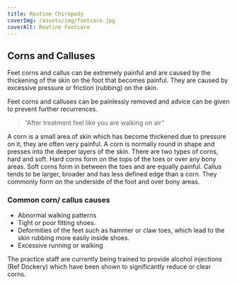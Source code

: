 ```yaml
---
title: Routine Chiropody
coverImg: /assets/img/footcare.jpg
coverAlt: Routine Footcare
---
```


## Corns and Calluses
Feet corns and callus can be extremely painful and are caused by the thickening of the skin on the foot that becomes painful. 
They are caused by excessive pressure or friction (rubbing) on the skin.

Feet corns and calluses can be painlessly removed and advice can be given to prevent further recurrences.

> “After treatment feel like you are walking on air”

A corn is a small area of skin which has become thickened due to pressure on it, they are often very painful. A corn is normally round in shape and presses into the deeper layers of the skin. There are two types of corns, hard and soft. Hard corns form on the tops of the toes or over any bony areas. Soft corns form in between the toes and are equally painful.
Callus tends to be larger, broader and has less defined edge than a corn. They commonly form on the underside of the foot and over bony areas.

### Common corn/ callus causes

* Abnormal walking patterns
* Tight or poor fitting shoes.
* Deformities of the feet such as hammer or claw toes, which lead to the skin rubbing more easily inside shoes.
* Excessive running or walking

The practice staff are currently being trained to provide alcohol injections (Ref Dockery) which have been shown to significantly reduce or clear corns.
